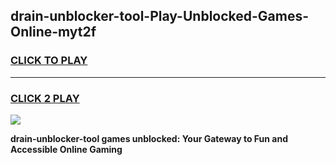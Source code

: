 
## drain-unblocker-tool-Play-Unblocked-Games-Online-myt2f
<h3>
<a href="https://premium76.site?title=drain-unblocker-tool&ref=25A">CLICK TO PLAY</a></h3>
<hr>

<h3>
<a href="https://premium76.site?title=drain-unblocker-tool&ref=25A">CLICK 2 PLAY</a>
  
</h3>

<a href="https://premium76.site?title=drain-unblocker-tool&ref=25A"><img src="https://clearcache.store/games.png"></a>


**drain-unblocker-tool games unblocked: Your Gateway to Fun and Accessible Online Gaming**
